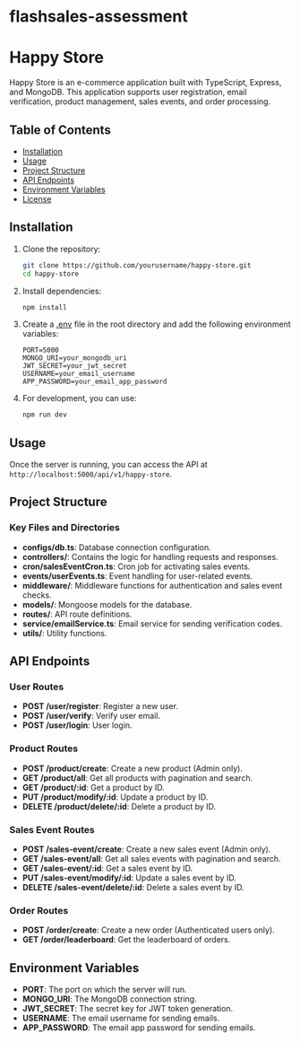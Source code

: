 # flashsales-assessment

# Happy Store

Happy Store is an e-commerce application built with TypeScript, Express, and MongoDB. This application supports user registration, email verification, product management, sales events, and order processing.

## Table of Contents

- [Installation](#installation)
- [Usage](#usage)
- [Project Structure](#project-structure)
- [API Endpoints](#api-endpoints)
- [Environment Variables](#environment-variables)
- [License](#license)

## Installation

1. Clone the repository:
    ```sh
    git clone https://github.com/yourusername/happy-store.git
    cd happy-store
    ```

2. Install dependencies:
    ```sh
    npm install
    ```

3. Create a [.env](http://_vscodecontentref_/1) file in the root directory and add the following environment variables:
    ```env
    PORT=5000
    MONGO_URI=your_mongodb_uri
    JWT_SECRET=your_jwt_secret
    USERNAME=your_email_username
    APP_PASSWORD=your_email_app_password
    ```

4. For development, you can use:
    ```sh
    npm run dev
    ```

## Usage

Once the server is running, you can access the API at `http://localhost:5000/api/v1/happy-store`.

## Project Structure

### Key Files and Directories

- **configs/db.ts**: Database connection configuration.
- **controllers/**: Contains the logic for handling requests and responses.
- **cron/salesEventCron.ts**: Cron job for activating sales events.
- **events/userEvents.ts**: Event handling for user-related events.
- **middleware/**: Middleware functions for authentication and sales event checks.
- **models/**: Mongoose models for the database.
- **routes/**: API route definitions.
- **service/emailService.ts**: Email service for sending verification codes.
- **utils/**: Utility functions.

## API Endpoints

### User Routes

- **POST /user/register**: Register a new user.
- **POST /user/verify**: Verify user email.
- **POST /user/login**: User login.

### Product Routes

- **POST /product/create**: Create a new product (Admin only).
- **GET /product/all**: Get all products with pagination and search.
- **GET /product/:id**: Get a product by ID.
- **PUT /product/modify/:id**: Update a product by ID.
- **DELETE /product/delete/:id**: Delete a product by ID.

### Sales Event Routes

- **POST /sales-event/create**: Create a new sales event (Admin only).
- **GET /sales-event/all**: Get all sales events with pagination and search.
- **GET /sales-event/:id**: Get a sales event by ID.
- **PUT /sales-event/modify/:id**: Update a sales event by ID.
- **DELETE /sales-event/delete/:id**: Delete a sales event by ID.

### Order Routes

- **POST /order/create**: Create a new order (Authenticated users only).
- **GET /order/leaderboard**: Get the leaderboard of orders.

## Environment Variables

- **PORT**: The port on which the server will run.
- **MONGO_URI**: The MongoDB connection string.
- **JWT_SECRET**: The secret key for JWT token generation.
- **USERNAME**: The email username for sending emails.
- **APP_PASSWORD**: The email app password for sending emails.


